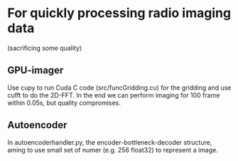 # For quickly processing radio imaging data
(sacrificing some quality)

## GPU-imager

Use cupy to run Cuda C code (src/funcGridding.cu) for the gridding and use cufft to do the 2D-FFT. In the end we can perform imaging for 100 frame within 0.05s, but quality compromises.

## Autoencoder

In autoencoderhandler.py, the encoder-bottleneck-decoder structure, aming to use small set of numer (e.g. 256 float32) to represent a image.